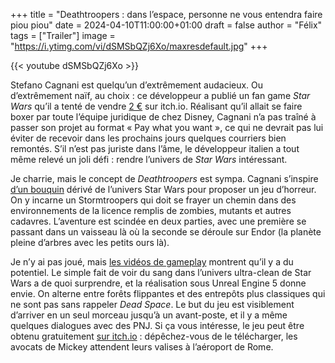 +++
title = "Deathtroopers : dans l’espace, personne ne vous entendra faire piou piou"
date = 2024-04-10T11:00:00+01:00
draft = false
author = "Félix"
tags = ["Trailer"]
image = "https://i.ytimg.com/vi/dSMSbQZj6Xo/maxresdefault.jpg"
+++ 

{{< youtube dSMSbQZj6Xo >}} 

Stefano Cagnani est quelqu’un d’extrêmement audacieux. Ou d’extrêmement naïf, au choix : ce développeur a publié un fan game *Star Wars* qu’il a tenté de vendre [2 €](https://web.archive.org/web/20240408062930/https://stefano-cagnani-3.itch.io/) sur itch.io. Réalisant qu’il allait se faire boxer par toute l’équipe juridique de chez Disney, Cagnani n’a pas traîné à passer son projet au format « Pay what you want », ce qui ne devrait pas lui éviter de recevoir dans les prochains jours quelques courriers bien remontés. S’il n’est pas juriste dans l’âme, le développeur italien a tout même relevé un joli défi : rendre l’univers de *Star Wars* intéressant.

Je charrie, mais le concept de *Deathtroopers* est sympa. Cagnani s’inspire [d’un bouquin](https://en.wikipedia.org/wiki/Death_Troopers) dérivé de l’univers Star Wars pour proposer un jeu d’horreur. On y incarne un Stormtroopers qui doit se frayer un chemin dans des environnements de la licence remplis de zombies, mutants et autres cadavres. L’aventure est scindée en deux parties, avec une première se passant dans un vaisseau là où la seconde se déroule sur Endor (la planète pleine d’arbres avec les petits ours là).

Je n’y ai pas joué, mais [les vidéos de gameplay](https://www.youtube.com/watch?v=UKeQuuEBifo&t=315s) montrent qu’il y a du potentiel. Le simple fait de voir du sang dans l’univers ultra-clean de Star Wars a de quoi surprendre, et la réalisation sous Unreal Engine 5 donne envie. On alterne entre forêts flippantes et des entrepôts plus classiques qui ne sont pas sans rappeler *Dead Space*. Le but du jeu est visiblement d’arriver en un seul morceau jusqu’à un avant-poste, et il y a même quelques dialogues avec des PNJ. Si ça vous intéresse, le jeu peut être obtenu gratuitement [sur itch.io](https://stefano-cagnani-3.itch.io/deathtroopers-the-outpost) : dépêchez-vous de le télécharger, les avocats de Mickey attendent leurs valises à l’aéroport de Rome. 
